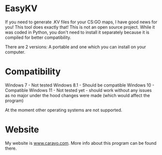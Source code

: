 # EasyKV

If you need to generate .KV files for your CS:GO maps, I have good news for you! This tool does exactly that!
This is not an open source project. While it was coded in Python, you don't need to install it separately because it is compiled for better compatibility.

There are 2 versions: A portable and one which you can install on your computer.

# Compatibility
Windows 7 - Not tested
Windows 8.1 - Should be compatible
Windows 10 - Compatible
Windows 11 - Not tested yet - should work without any issues as no major under the hood changes were made (which would affect the program)

At the moment other operating systems are not supported.

# Website
My website is www.carayo.com. More info about this program can be found there.
